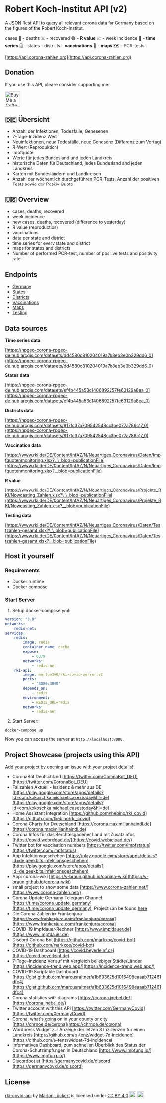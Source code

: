# Robert Koch-Institut API (v2)

A JSON Rest API to query all relevant corona data for Germany based on the figures of the Robert Koch-Institut.

cases 🤧 - deaths ☠️ - recovered 🟢 - **R value** 📈 - week incidence 📅 - **time series** 🗓 - states - districts - **vaccinations** 💉 - **maps** 🗺 - PCR-tests

[https://api.corona-zahlen.org](https://api.corona-zahlen.org)

## Donation

If you use this API, please consider supporting me:

<a href='https://ko-fi.com/marlon360' target='_blank'><img height='35' style='border:0px;height:48px;' src='https://az743702.vo.msecnd.net/cdn/kofi3.png?v=0' border='0' alt='Buy Me a Coffee at ko-fi.com' /></a>

## 🇩🇪 Übersicht

-   Anzahl der Infektionen, Todesfälle, Genesenen
-   7-Tage-Inzidenz Wert
-   Neuinfektionen, neue Todesfälle, neue Genesene (Differenz zum Vortag)
-   R-Wert (Reproduktion)
-   Impfquote
-   Werte für jedes Bundesland und jeden Landkreis
-   historische Daten für Deutschland, jedes Bundesland and jeden Landkreis
-   Karten mit Bundesländern und Landkreisen
-   Anzahl der wöchentlich durchgeführen PCR-Tests, Anzahl der positiven Tests sowie der Positiv Quote

## 🇺🇸 Overview

-   cases, deaths, recovered
-   week incidence
-   new cases, deaths, recovered (difference to yesterday)
-   R value (reproduction)
-   vaccinations
-   data per state and district
-   time series for every state and district
-   maps for states and districts
-   Number of performed PCR-test, number of positive tests and positivity rate

## Endpoints

-   [Germany](endpoints/germany.md)
-   [States](endpoints/states.md)
-   [Districts](endpoints/districts.md)
-   [Vaccinations](endpoints/vaccinations.md)
-   [Maps](endpoints/maps.md)
-   [Testing](endpoints/testing.md)

## Data sources

**Time series data**

[https://npgeo-corona-npgeo-de.hub.arcgis.com/datasets/dd4580c810204019a7b8eb3e0b329dd6_0](https://npgeo-corona-npgeo-de.hub.arcgis.com/datasets/dd4580c810204019a7b8eb3e0b329dd6_0)

**States data**

[https://npgeo-corona-npgeo-de.hub.arcgis.com/datasets/ef4b445a53c1406892257fe63129a8ea_0](https://npgeo-corona-npgeo-de.hub.arcgis.com/datasets/ef4b445a53c1406892257fe63129a8ea_0)

**Districts data**

[https://npgeo-corona-npgeo-de.hub.arcgis.com/datasets/917fc37a709542548cc3be077a786c17_0](https://npgeo-corona-npgeo-de.hub.arcgis.com/datasets/917fc37a709542548cc3be077a786c17_0)

**Vaccination data**

[https://www.rki.de/DE/Content/InfAZ/N/Neuartiges_Coronavirus/Daten/Impfquotenmonitoring.xlsx?\_\_blob=publicationFile](https://www.rki.de/DE/Content/InfAZ/N/Neuartiges_Coronavirus/Daten/Impfquotenmonitoring.xlsx?__blob=publicationFile)

**R value**

[https://www.rki.de/DE/Content/InfAZ/N/Neuartiges_Coronavirus/Projekte_RKI/Nowcasting_Zahlen.xlsx?\_\_blob=publicationFile](https://www.rki.de/DE/Content/InfAZ/N/Neuartiges_Coronavirus/Projekte_RKI/Nowcasting_Zahlen.xlsx?__blob=publicationFile)

**Testing data**

[https://www.rki.de/DE/Content/InfAZ/N/Neuartiges_Coronavirus/Daten/Testzahlen-gesamt.xlsx?\_\_blob=publicationFile](https://www.rki.de/DE/Content/InfAZ/N/Neuartiges_Coronavirus/Daten/Testzahlen-gesamt.xlsx?__blob=publicationFile)

## Host it yourself

### Requirements

-   Docker runtime
-   Docker compose

### Start Server

1. Setup docker-compose.yml:

```yml
version: "3.8"
networks:
    redis-net:
services:
    redis:
        image: redis
        container_name: cache
        expose:
            - 6379
        networks:
            - redis-net
    rki-api:
        image: marlon360/rki-covid-server:v2
        ports:
            - "8080:3000"
        depends_on:
            - redis
        environment:
            - REDIS_URL=redis
        networks:
            - redis-net
```

2. Start Server:

`docker-compose up`

Now you can access the server at `http://localhost:8080`.

## Project Showcase (projects using this API)

[Add your project by opening an issue with your project details!](https://github.com/marlon360/rki-covid-api/issues/new)

-   CoronaBot Deutschland [https://twitter.com/CoronaBot_DEU](https://twitter.com/CoronaBot_DEU)
-   Fallzahlen Aktuell - Inzidenz & mehr aus DE [https://play.google.com/store/apps/details?id=com.kokoschka.michael.casestoday&hl=de](https://play.google.com/store/apps/details?id=com.kokoschka.michael.casestoday&hl=de)
-   Home Assistant Integration [https://github.com/thebino/rki_covid](https://github.com/thebino/rki_covid)
-   Corona Charts für Deutschland [https://corona.maximilianhaindl.de](https://corona.maximilianhaindl.de)
-   Corona Infos für das Berchtesgadener Land mit Zusatzinfos [https://covid.webreload.de/](https://covid.webreload.de/)
-   Twitter bot for vaccination numbers [https://twitter.com/impfstatus](https://twitter.com/impfstatus)
-   App Infektionsgeschehen [https://play.google.com/store/apps/details?id=de.geekbits.infektionsgeschehen](https://play.google.com/store/apps/details?id=de.geekbits.infektionsgeschehen)
-   App: corona-wiki [https://v-braun.github.io/corona-wiki](https://v-braun.github.io/corona-wiki)
-   small project to show some data [https://www.corona-zahlen.net/](https://www.corona-zahlen.net/)
-   Corona Update Germany Telegram Channel [https://t.me/corona_update_germany](https://t.me/corona_update_germany), Project can be found [here](https://github.com/Nlea/camunda-cloud-corona-update-process)
-   Die Corona Zahlen im Frankenjura [https://www.frankenjura.com/frankenjura/corona](https://www.frankenjura.com/frankenjura/corona)
-   COVID-19 Impfdauer-Rechner [https://www.impfdauer.de](https://www.impfdauer.de)
-   Discord Corona Bot [https://github.com/markxoe/covid-bot](https://github.com/markxoe/covid-bot)
-   COVID-19 Dashboard [https://covid.beyerleinf.de](https://covid.beyerleinf.de)
-   7-Tage-Inzidenz Verlauf mit Vergleich beliebiger Städte/Länder [https://incidence-trend.web.app/](https://incidence-trend.web.app/)
-   COVID-19 Scriptable Dashboard [https://gist.github.com/marcusraitner/a1b633625d1016498eaaab712461dfc4](https://gist.github.com/marcusraitner/a1b633625d1016498eaaab712461dfc4)
-   Corona statistics with diagrams [https://corona.jnebel.de/](https://corona.jnebel.de/)
-   Twitter account with this API [https://twitter.com/GermanyCovid](https://twitter.com/GermanyCovid)
-   Corona, what's going on in your county or city [https://chrnoe.de/corona](https://chrnoe.de/corona)
-   Wordpress Widget zur Anzeige der letzen 3 Inzidenzen für einen Landkreis [https://github.com/p-tenz/widget-7d-incidence](https://github.com/p-tenz/widget-7d-incidence)
-   Informatives Dashboard, zum schnellen Überblick des Status der Corona-Schutzimpfungen in Deutschland [https://www.impfung.io/](https://www.impfung.io/)
-   Discordbot at [https://germanycovid.de/discord](https://germanycovid.de/discord)

## License

<p xmlns:dct="http://purl.org/dc/terms/" xmlns:cc="http://creativecommons.org/ns#" class="license-text"><a rel="cc:attributionURL" property="dct:title" href="https://rki.marlon-lueckert.de">rki-covid-api</a> by <a rel="cc:attributionURL dct:creator" property="cc:attributionName" href="https://marlon-lueckert.de">Marlon Lückert</a> is licensed under <a rel="license" href="https://creativecommons.org/licenses/by/4.0">CC BY 4.0<img style="height:22px!important;margin-left:3px;vertical-align:text-bottom;" src="https://mirrors.creativecommons.org/presskit/icons/cc.svg?ref=chooser-v1" /><img style="height:22px!important;margin-left:3px;vertical-align:text-bottom;" src="https://mirrors.creativecommons.org/presskit/icons/by.svg?ref=chooser-v1" /></a></p>

